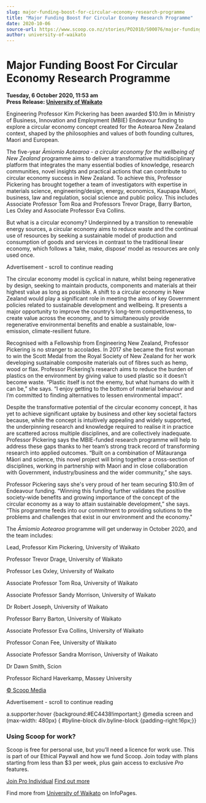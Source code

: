 ```yaml
---
slug: major-funding-boost-for-circular-economy-research-programme
title: "Major Funding Boost For Circular Economy Research Programme"
date: 2020-10-06
source-url: https://www.scoop.co.nz/stories/PO2010/S00076/major-funding-boost-for-circular-economy-research-programme.htm
author: university-of-waikato
---
```

Major Funding Boost For Circular Economy Research Programme
===========================================================

**Tuesday, 6 October 2020, 11:53 am**  
**Press Release: [University of Waikato](https://info.scoop.co.nz/University_of_Waikato)**

Engineering Professor Kim Pickering has been awarded $10.9m in Ministry of Business, Innovation and Employment (MBIE) Endeavour funding to explore a circular economy concept created for the Aotearoa New Zealand context, shaped by the philosophies and values of both founding cultures, Maori and European.

The five-year _Āmiomio Aotearoa - a circular economy for the wellbeing of New Zealand_ programme aims to deliver a transformative multidisciplinary platform that integrates the many essential bodies of knowledge, research communities, novel insights and practical actions that can contribute to circular economy success in New Zealand. To achieve this, Professor Pickering has brought together a team of investigators with expertise in materials science, engineering/design, energy, economics, Kaupapa Maori, business, law and regulation, social science and public policy. This includes Associate Professor Tom Roa and Professors Trevor Drage, Barry Barton, Les Oxley and Associate Professor Eva Collins.

But what is a circular economy? Underpinned by a transition to renewable energy sources, a circular economy aims to reduce waste and the continual use of resources by seeking a sustainable model of production and consumption of goods and services in contrast to the traditional linear economy, which follows a ‘take, make, dispose’ model as resources are only used once.

Advertisement - scroll to continue reading





The circular economy model is cyclical in nature, whilst being regenerative by design, seeking to maintain products, components and materials at their highest value as long as possible. A shift to a circular economy in New Zealand would play a significant role in meeting the aims of key Government policies related to sustainable development and wellbeing. It presents a major opportunity to improve the country’s long-term competitiveness, to create value across the economy, and to simultaneously provide regenerative environmental benefits and enable a sustainable, low-emission, climate-resilient future.

Recognised with a Fellowship from Engineering New Zealand, Professor Pickering is no stranger to accolades. In 2017 she became the first woman to win the Scott Medal from the Royal Society of New Zealand for her work developing sustainable composite materials out of fibres such as hemp, wood or flax. Professor Pickering’s research aims to reduce the burden of plastics on the environment by giving value to used plastic so it doesn’t become waste. “Plastic itself is not the enemy, but what humans do with it can be,” she says. “I enjoy getting to the bottom of material behaviour and I’m committed to finding alternatives to lessen environmental impact”.

Despite the transformative potential of the circular economy concept, it has yet to achieve significant uptake by business and other key societal factors because, while the concept is intuitively appealing and widely supported, the underpinning research and knowledge required to realise it in practice are scattered across multiple disciplines, and are collectively inadequate. Professor Pickering says the MBIE-funded research programme will help to address these gaps thanks to her team’s strong track record of transforming research into applied outcomes. “Built on a combination of Mātauranga Māori and science, this novel project will bring together a cross-section of disciplines, working in partnership with Maori and in close collaboration with Government, industry/business and the wider community,” she says.

Professor Pickering says she's very proud of her team securing $10.9m of Endeavour funding. “Winning this funding further validates the positive society-wide benefits and growing importance of the concept of the circular economy as a way to attain sustainable development,” she says. “This programme feeds into our commitment to providing solutions to the problems and challenges that exist in our environment and the economy."

The _Āmiomio Aotearoa_ programme will get underway in October 2020, and the team includes:

Lead, Professor Kim Pickering, University of Waikato

Professor Trevor Drage, University of Waikato

Professor Les Oxley, University of Waikato

Associate Professor Tom Roa, University of Waikato

Associate Professor Sandy Morrison, University of Waikato

Dr Robert Joseph, University of Waikato

Professor Barry Barton, University of Waikato

Associate Professor Eva Collins, University of Waikato

Professor Conan Fee, University of Waikato

Associate Professor Sandra Morrison, University of Waikato

Dr Dawn Smith, Scion

Professor Richard Haverkamp, Massey University

[© Scoop Media](http://www.scoop.co.nz/about/terms.html)  

Advertisement - scroll to continue reading



a.supporter:hover {background:#EC4438!important;} @media screen and (max-width: 480px) { #byline-block div.byline-block {padding-right:16px;}}

### Using Scoop for work?

Scoop is free for personal use, but you’ll need a licence for work use. This is part of our Ethical Paywall and how we fund Scoop. Join today with plans starting from less than $3 per week, plus gain access to exclusive _Pro_ features.  
  
[Join Pro Individual](https://pro.scoop.co.nz/Individual/?from=ProIn24) [Find out more](https://pro.scoop.co.nz/using-scoop-for-work/?from=ProIn24)

Find more from [University of Waikato](https://info.scoop.co.nz/University_of_Waikato) on InfoPages.